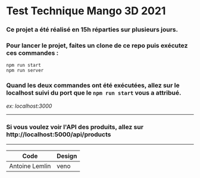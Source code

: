 # Test Technique Mango 3D 2021

### Ce projet a été réalisé en 15h réparties sur plusieurs jours.

### Pour lancer le projet, faites un clone de ce repo puis exécutez ces commandes :

`npm run start` <br>
`npm run server`

### Quand les deux commandes ont été exécutées, allez sur le localhost suivi du port que le `npm run start` vous a attribué.

_ex: localhost:3000_

---

### Si vous voulez voir l'API des produits, allez sur http://localhost:5000/api/products

---

| Code           | Design |
| -------------- | ------ |
| Antoine Lemlin | veno   |
